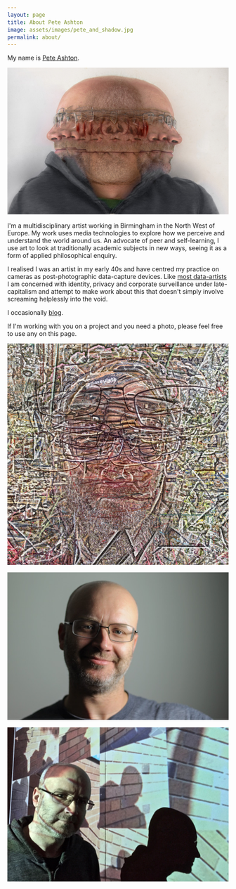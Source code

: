 ```yaml
---
layout: page
title: About Pete Ashton
image: assets/images/pete_and_shadow.jpg
permalink: about/
---
```


My name is [Pete Ashton](http://peteashton.com).

![](assets/images/oneeighty.jpg)

I'm a multidisciplinary artist working in Birmingham in the North West of Europe. My work uses media technologies to explore how we perceive and understand the world around us. An advocate of peer and self-learning, I use art to look at traditionally academic subjects in new ways, seeing it as a form of applied philosophical enquiry. 

I realised I was an artist in my early 40s and have centred my practice on cameras as post-photographic data-capture devices. Like [most data-artists](https://twitter.com/holyurl/status/894326191724867584) I am concerned with identity, privacy and corporate surveillance under late-capitalism and attempt to make work about this that doesn't simply involve screaming helplessly into the void. 

I occasionally [blog](http://blog.peteashton.com). 

If I'm working with you on a project and you need a photo, please feel free to use any on this page. 

![](assets/images/self-portrait-2.jpg)

![](assets/images/portrait.jpg)

![](assets/images/pete_and_shadow.jpg)